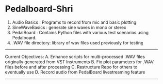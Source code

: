 # Pedalboard-Shri
1.  Audio Basics : Programs to record from mic and basic plotting
2.  SineWaveBasics : generate sine waves in mono or stereo
3.  PedalBoard : Contains Python files with various test scenarios using Pedalboard.
4. .WAV file directory: library of wav files used previously for testing
----------------
Current Objectives:
A. Enhance scripts for multi-processed .WAV files originally generated from VST Instruments
B. Fix plot parameters for .WAV files before and after processing
C. Restructure Repo for others to eventually use
D. Record audio from PedalBoard livestreaming feature

---------------
